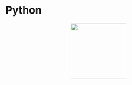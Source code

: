 # Python
<div id="header" align="center">
  <img src="https://media.giphy.com/media/v1.Y2lkPTc5MGI3NjExcDVndnRsd3ZxdGJzbHJxazFuMjBkenF1bWdvcGh5d2JvMzQyNnE1diZlcD12MV9pbnRlcm5hbF9naWZfYnlfaWQmY3Q9Zw/KAq5w47R9rmTuvWOWa/giphy.gif" width="150"/>
</div>

